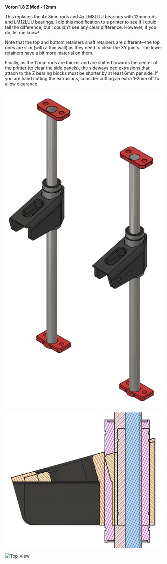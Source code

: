 <B>Voron 1.8 Z Mod - 12mm</B>

This replaces the 4x 8mm rods and 4x LM8LUU bearings with 12mm rods and LM12LUU bearings. I did this modification to a printer to see if I could tell the difference, but I couldn't see any clear difference. However, if you do, let me know!

Note that the top and bottom retainers shaft retainers are different--the top ones are slim (with a thin wall) as they need to clear the XY joints. The lower retainers have a bit more material on them.

Finally, as the 12mm rods are thicker and are shifted towards the center of the printer (to clear the side panels), the sideways bed extrusions that attach to the Z bearing blocks must be shorter by at least 6mm per side. If you are hand cutting the extrusions, consider cutting an extra 1-2mm off to allow clearance.

![Overview](Images/12mm_Z_mod.png)

![Cross_Section](Images/Cross_Section.png)

![Top_View](Images/Top_View_.png)

